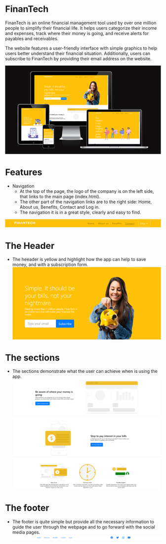 # FinanTech
FinanTech is an online financial management tool used by over one million people to simplify their financial life. It helps users categorize their income and expenses, track where their money is going, and receive alerts for payables and receivables.

 The website features a user-friendly interface with simple graphics to help users better understand their financial situation. Additionally, users can subscribe to FinanTech by providing their email address on the website.

![Responsible displays](images/FinanTech-response.png)

# Features
- Navigation
  - At the top of the page, the logo of the company is on the left side, that links to the main page (index.html).
  - The other part of the navigation links are to the right side: Home, About us, Benefits, Contact and Log in.
  - The navigation it is in a great style, clearly and easy to find.

![Navigation section](images/navigation.png)

# The Header
  - The heeader is yellow and highlight how the app can help to save money, and with a subscription form.
![Header](images/header.png)

# The sections
  - The sections demonstrate what the user can achieve when is using the app.
![Sections](images/sections.png)

# The footer
  - The footer is quite simple but provide all the necessary information to guide the user through the webpage and to go forward with the social media pages.
![Footer](images/footer.png)
